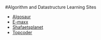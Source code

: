 #Algorithm and Datastructure Learning Sites

+ [Algosaur](http://algosaur.us/)  
+ [E-maxx](http://e-maxx.ru/algo/)  
+ [Shafaetsplanet](http://www.shafaetsplanet.com/planetcoding/)  
+ [Topcoder](https://www.topcoder.com/community/data-science/data-science-tutorials/)  
